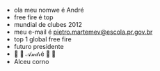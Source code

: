 - ola meu nomwe é André
- free fire é top
- mundial de clubes 2012
- meu e-mail é pietro.martemev@escola.pr.gov.br
- top 1 global free fire
- futuro presidente
- 🐐 🎀 𝒜𝓃𝒹𝓇é 🎀 🐐
- Alceu corno
